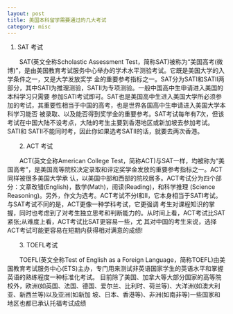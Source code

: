 ```yaml
---
layout: post
title: 美国本科留学需要通过的几大考试
category: misc
---
```

1. SAT 考试

　　SAT(英文全称Scholastic Assessment Test，简称SAT)被称为“美国高考(微博)”，是由美国教育考试服务中心举办的学术水平测验考试。它既是美国大学的入学条件之一，又是大学发放奖学 金的重要参考指标之一。SAT分为SATⅠ和SATⅡ两部分，其中SATⅠ为推理测验，SATⅡ为专项测验。一般中国高中生申请进入美国的本科学习只需要 参加SATⅠ考试即可。SAT也是美国高中生进入美国大学所必须参加的考试，其重要性相当于中国的高考，也是世界各国高中生申请进入美国大学本科学习能否 被录取、以及能否得到奖学金的重要参考。SAT考试每年有7次，但该考试在中国大陆不设考点，大陆的考生主要到香港地区或新加坡去参加考试。SATI和 SATII不能同时考，因此你如果选考SATII的话，就要去两次香港。

　　2. ACT 考试

　　ACT(英文全称American College Test，简称ACT)与SAT一样，均被称为“美国高考”，是美国高等院校决定录取和评定奖学金发放的重要参考指标之一。ACT同样被很多美国大学承 认，以美国中部和西部的院校居多。ACT考试分为四个部分：文章改错(English)，数学(Math)，阅读(Reading)，和科学推理 (Science Reasoning)。另外，作文为选考。ACT考试不分I和II，它本身相当于SATⅠ考试。与SAT考试不同的是，ACT更像一种学科考试，它更强调 考生对课程知识的掌握，同时也考虑到了对考生独立思考和判断能力的。从时间上看，ACT考试比SAT紧张;从难度上看，ACT考试比SAT更容易一些，尤 其对中国的考生来说，选择ACT考试可能更容易在短期内获得相对满意的成绩!

　　3. TOEFL考试

　　TOEFL(英文全称Test of English as a Foreign Language，简称TOEFL)由美国教育考试服务中心(ETS)主办，专门用来测试非英语国家学生的英语水平和掌握英语的熟练程度一种标准化考试。 目前除了美国、加拿大等大部分国家的高等院校外，欧洲(如英国、法国、德国、爱尔兰、比利时、荷兰等)、大洋洲(如澳大利亚、新西兰等)以及亚洲(如新加 坡、日本、香港等)、非洲(如南非等)一些国家和地区也都已承认托福考试成绩
